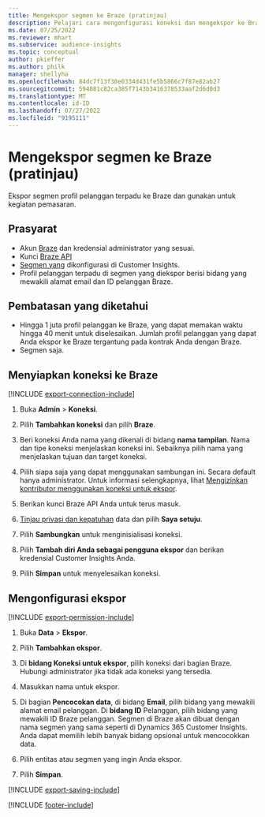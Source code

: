 ```yaml
---
title: Mengekspor segmen ke Braze (pratinjau)
description: Pelajari cara mengonfigurasi koneksi dan mengekspor ke Braze.
ms.date: 07/25/2022
ms.reviewer: mhart
ms.subservice: audience-insights
ms.topic: conceptual
author: pkieffer
ms.author: philk
manager: shellyha
ms.openlocfilehash: 84dc7f13f30e0334d431fe5b5866c7f87e82ab27
ms.sourcegitcommit: 594081c82ca385f7143b3416378533aaf2d6d0d3
ms.translationtype: MT
ms.contentlocale: id-ID
ms.lasthandoff: 07/27/2022
ms.locfileid: "9195111"
---
```

# <a name="export-segments-to-braze-preview"></a>Mengekspor segmen ke Braze (pratinjau)

Ekspor segmen profil pelanggan terpadu ke Braze dan gunakan untuk kegiatan pemasaran.

## <a name="prerequisites"></a>Prasyarat

- Akun [Braze](https://www.braze.com/) dan kredensial administrator yang sesuai.
- Kunci [Braze API](https://www.braze.com/docs/api/basics/)
- [Segmen yang](segments.md) dikonfigurasi di Customer Insights.
- Profil pelanggan terpadu di segmen yang diekspor berisi bidang yang mewakili alamat email dan ID pelanggan Braze.

## <a name="known-limitations"></a>Pembatasan yang diketahui

- Hingga 1 juta profil pelanggan ke Braze, yang dapat memakan waktu hingga 40 menit untuk diselesaikan. Jumlah profil pelanggan yang dapat Anda ekspor ke Braze tergantung pada kontrak Anda dengan Braze.
- Segmen saja.

## <a name="set-up-connection-to-braze"></a>Menyiapkan koneksi ke Braze

[!INCLUDE [export-connection-include](includes/export-connection-admn.md)]

1. Buka **Admin** > **Koneksi**.

1. Pilih **Tambahkan koneksi** dan pilih **Braze**.

1. Beri koneksi Anda nama yang dikenali di bidang **nama tampilan**. Nama dan tipe koneksi menjelaskan koneksi ini. Sebaiknya pilih nama yang menjelaskan tujuan dan target koneksi.

1. Pilih siapa saja yang dapat menggunakan sambungan ini. Secara default hanya administrator. Untuk informasi selengkapnya, lihat [Mengizinkan kontributor menggunakan koneksi untuk ekspor](connections.md#allow-contributors-to-use-a-connection-for-exports).

1. Berikan kunci Braze API Anda untuk terus masuk.

1. [Tinjau privasi dan kepatuhan](connections.md#data-privacy-and-compliance) data dan pilih **Saya setuju**.

1. Pilih **Sambungkan** untuk menginisialisasi koneksi.

1. Pilih **Tambah diri Anda sebagai pengguna ekspor** dan berikan kredensial Customer Insights Anda.

1. Pilih **Simpan** untuk menyelesaikan koneksi.

## <a name="configure-an-export"></a>Mengonfigurasi ekspor

[!INCLUDE [export-permission-include](includes/export-permission.md)]

1. Buka **Data** > **Ekspor**.

1. Pilih **Tambahkan ekspor**.

1. Di **bidang Koneksi untuk ekspor**, pilih koneksi dari bagian Braze. Hubungi administrator jika tidak ada koneksi yang tersedia.

1. Masukkan nama untuk ekspor.

1. Di bagian **Pencocokan data**, di bidang **Email**, pilih bidang yang mewakili alamat email pelanggan. Di **bidang ID** Pelanggan, pilih bidang yang mewakili ID Braze pelanggan. Segmen di Braze akan dibuat dengan nama segmen yang sama seperti di Dynamics 365 Customer Insights. Anda dapat memilih lebih banyak bidang opsional untuk mencocokkan data.

1. Pilih entitas atau segmen yang ingin Anda ekspor.

1. Pilih **Simpan**.

[!INCLUDE [export-saving-include](includes/export-saving.md)]

[!INCLUDE [footer-include](includes/footer-banner.md)]
